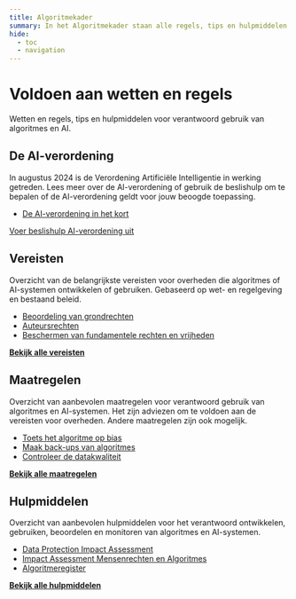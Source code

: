 ```yaml
---
title: Algoritmekader
summary: In het Algoritmekader staan alle regels, tips en hulpmiddelen voor overheden voor verantwoord gebruik van algoritmes en AI.
hide:
  - toc
  - navigation
---
```

# Voldoen aan wetten en regels

<section class="header-container">
  <div class="subheader">Wetten en regels, tips en hulpmiddelen voor verantwoord gebruik van algoritmes en AI.</div>
</section>

<section class="float-container">
  <article class="styled-list">
    <h2><b>De AI-verordening</b></h2>
    <p>In augustus 2024 is de Verordening Artificiële Intelligentie in werking getreden. Lees meer over de AI-verordening of gebruik de beslishulp om te bepalen of de AI-verordening geldt voor jouw beoogde toepassing.</p>
    <ul>
      <li><a href="ai-verordening/">De AI-verordening in het kort</a></li>
    </ul>
    <a href="https://ai-verordening-beslishulp.apps.digilab.network/" target="_blank" class="button md-button--primary">Voer beslishulp AI-verordening uit</a>
  </article>

  <article class="styled-list">
    <h2><b>Vereisten</b></h2>
    <p>Overzicht van de belangrijkste vereisten voor overheden die algoritmes of AI-systemen ontwikkelen of gebruiken. Gebaseerd op wet- en regelgeving en bestaand beleid.</p>
    <ul>
      <li><a href="vereisten/aia-27-beoordelen-gevolgen-grondrechten/">Beoordeling van grondrechten</a></li>
      <li><a href="vereisten/aut-01-auteursrechten/">Auteursrechten</a></li>
      <li><a href="vereisten/grw-01-fundamentele-rechten/">Beschermen van fundamentele rechten en vrijheden</a></li>
    </ul>
    <a href="vereisten/" class="show-more"><b>Bekijk alle vereisten</b></a>
  </article>
</section>

<section class="float-container">
  <article class="styled-list">
    <h2><b>Maatregelen</b></h2>
    <p>Overzicht van aanbevolen maatregelen voor verantwoord gebruik van algoritmes en AI-systemen. Het zijn adviezen om te voldoen aan de vereisten voor overheden. Andere maatregelen zijn ook mogelijk.</p>
    <ul>
      <li><a href="maatregelen/5-ver-02-biasanalyse/">Toets het algoritme op bias</a></li>
      <li><a href="maatregelen/7-mon-01-backups-maken/">Maak back-ups van algoritmes</a></li>
      <li><a href="maatregelen/3-dat-01-datakwaliteit/">Controleer de datakwaliteit</a></li>
    </ul>
    <a href="maatregelen/" class="show-more"><b>Bekijk alle maatregelen</b></a>
  </article>  
  
  <article class="styled-list">
    <h2><b>Hulpmiddelen</b></h2>
    <p>Overzicht van aanbevolen hulpmiddelen voor het verantwoord ontwikkelen, gebruiken, beoordelen en monitoren van algoritmes en AI-systemen.</p>
    <ul>
      <li><a href="hulpmiddelen/DPIA/">Data Protection Impact Assessment</a></li>
      <li><a href="hulpmiddelen/IAMA/">Impact Assessment Mensenrechten en Algoritmes</a></li>
      <li><a href="hulpmiddelen/algoritmeregister/">Algoritmeregister</a></li>
    </ul>
    <a href="hulpmiddelen/" class="show-more"><b>Bekijk alle hulpmiddelen</b></a>
  </article>
</section>
